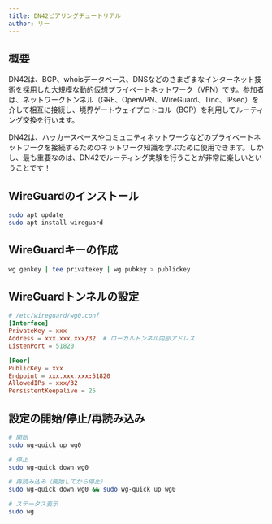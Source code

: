 ```yaml
---
title: DN42ピアリングチュートリアル
author: リー
---
```


## 概要

DN42は、BGP、whoisデータベース、DNSなどのさまざまなインターネット技術を採用した大規模な動的仮想プライベートネットワーク（VPN）です。参加者は、ネットワークトンネル（GRE、OpenVPN、WireGuard、Tinc、IPsec）を介して相互に接続し、境界ゲートウェイプロトコル（BGP）を利用してルーティング交換を行います。

DN42は、ハッカースペースやコミュニティネットワークなどのプライベートネットワークを接続するためのネットワーク知識を学ぶために使用できます。しかし、最も重要なのは、DN42でルーティング実験を行うことが非常に楽しいということです！

## WireGuardのインストール

```bash
sudo apt update
sudo apt install wireguard
```

## WireGuardキーの作成

```bash
wg genkey | tee privatekey | wg pubkey > publickey
```

## WireGuardトンネルの設定

```conf
# /etc/wireguard/wg0.conf
[Interface]
PrivateKey = xxx
Address = xxx.xxx.xxx/32  # ローカルトンネル内部アドレス
ListenPort = 51820

[Peer]
PublicKey = xxx
Endpoint = xxx.xxx.xxx:51820
AllowedIPs = xxx/32
PersistentKeepalive = 25
```

## 設定の開始/停止/再読み込み

```bash
# 開始
sudo wg-quick up wg0

# 停止
sudo wg-quick down wg0

# 再読み込み（開始してから停止）
sudo wg-quick down wg0 && sudo wg-quick up wg0

# ステータス表示
sudo wg
```
